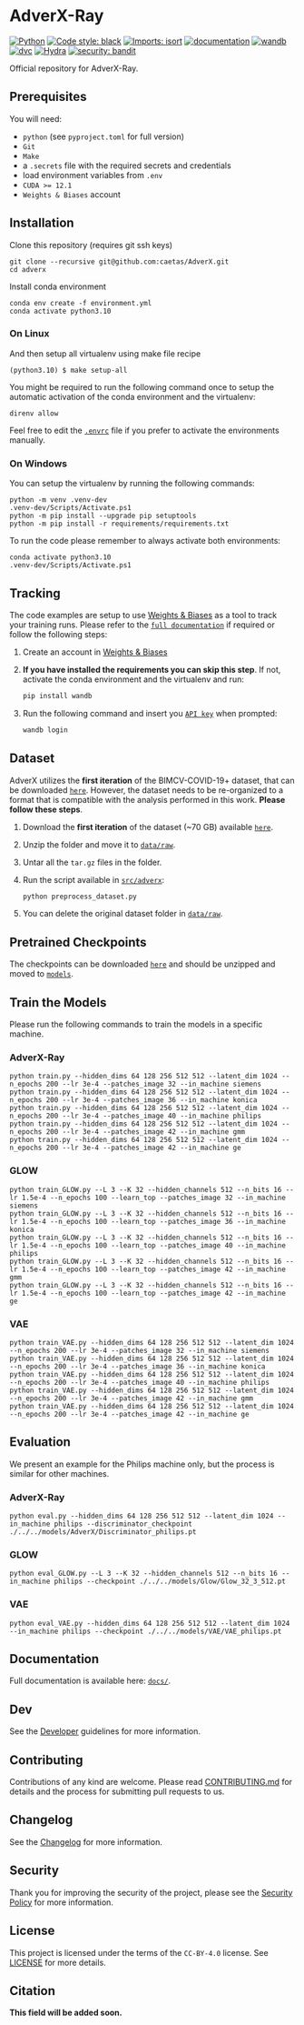 # AdverX-Ray

[![Python](https://img.shields.io/badge/python-3.10+-informational.svg)](https://www.python.org/downloads/release/python-31014/)
[![Code style: black](https://img.shields.io/badge/code%20style-black-000000.svg)](https://github.com/psf/black)
[![Imports: isort](https://img.shields.io/badge/%20imports-isort-%231674b1?style=black)](https://pycqa.github.io/isort)
[![documentation](https://img.shields.io/badge/docs-mkdocs%20material-blue.svg?style=flat)](https://mkdocstrings.github.io)
[![wandb](https://img.shields.io/badge/tracking-wandb-blue)](https://wandb.ai/site)
[![dvc](https://img.shields.io/badge/data-dvc-9cf)](https://dvc.org)
[![Hydra](https://img.shields.io/badge/Config-Hydra-89b8cd)](https://hydra.cc)
[![security: bandit](https://img.shields.io/badge/security-bandit-yellow.svg)](https://github.com/PyCQA/bandit)

Official repository for AdverX-Ray.

## Prerequisites

You will need:

- `python` (see `pyproject.toml` for full version)
- `Git`
- `Make`
- a `.secrets` file with the required secrets and credentials
- load environment variables from `.env`
- `CUDA >= 12.1`
- `Weights & Biases` account

## Installation

Clone this repository (requires git ssh keys)

    git clone --recursive git@github.com:caetas/AdverX.git
    cd adverx

Install conda environment

    conda env create -f environment.yml
    conda activate python3.10

### On Linux

And then setup all virtualenv using make file recipe

    (python3.10) $ make setup-all

You might be required to run the following command once to setup the automatic activation of the conda environment and the virtualenv:

    direnv allow

Feel free to edit the [`.envrc`](.envrc) file if you prefer to activate the environments manually.

### On Windows

You can setup the virtualenv by running the following commands:

    python -m venv .venv-dev
    .venv-dev/Scripts/Activate.ps1
    python -m pip install --upgrade pip setuptools
    python -m pip install -r requirements/requirements.txt


To run the code please remember to always activate both environments:

    conda activate python3.10
    .venv-dev/Scripts/Activate.ps1

## Tracking

The code examples are setup to use [Weights & Biases](https://wandb.ai/home) as a tool to track your training runs. Please refer to the [`full documentation`](https://docs.wandb.ai/quickstart) if required or follow the following steps:

1. Create an account in [Weights & Biases](https://wandb.ai/home)
2. **If you have installed the requirements you can skip this step**. If not, activate the conda environment and the virtualenv and run:

    ```bash
    pip install wandb
    ```
3. Run the following command and insert you [`API key`](https://wandb.ai/authorize) when prompted:

    ```bash
    wandb login
    ```

## Dataset

AdverX utilizes the **first iteration** of the BIMCV-COVID-19+ dataset, that can be downloaded [`here`](https://bimcv.cipf.es/bimcv-projects/bimcv-covid19/#1590858128006-9e640421-6711). However, the dataset needs to be re-organized to a format that is compatible with the analysis performed in this work. **Please follow these steps**.

1. Download the **first iteration** of the dataset (~70 GB) available [`here`](https://bimcv.cipf.es/bimcv-projects/bimcv-covid19/#1590858128006-9e640421-6711).
2. Unzip the folder and move it to [`data/raw`](data/raw).
3. Untar all the `tar.gz` files in the folder.
4. Run the script available in [`src/adverx`](src/adverx/):

    ```bash
    python preprocess_dataset.py
    ```
5. You can delete the original dataset folder in [`data/raw`](data/raw).

## Pretrained Checkpoints

The checkpoints can be downloaded [`here`](https://drive.google.com/file/d/1twFwFQFayQvZdbPwLYDDA1zPWyW0Ww0g/view?usp=sharing) and should be unzipped and moved to [`models`](./models/).

## Train the Models

Please run the following commands to train the models in a specific machine.

### AdverX-Ray

    python train.py --hidden_dims 64 128 256 512 512 --latent_dim 1024 --n_epochs 200 --lr 3e-4 --patches_image 32 --in_machine siemens
    python train.py --hidden_dims 64 128 256 512 512 --latent_dim 1024 --n_epochs 200 --lr 3e-4 --patches_image 36 --in_machine konica
    python train.py --hidden_dims 64 128 256 512 512 --latent_dim 1024 --n_epochs 200 --lr 3e-4 --patches_image 40 --in_machine philips
    python train.py --hidden_dims 64 128 256 512 512 --latent_dim 1024 --n_epochs 200 --lr 3e-4 --patches_image 42 --in_machine gmm
    python train.py --hidden_dims 64 128 256 512 512 --latent_dim 1024 --n_epochs 200 --lr 3e-4 --patches_image 42 --in_machine ge

### GLOW

    python train_GLOW.py --L 3 --K 32 --hidden_channels 512 --n_bits 16 --lr 1.5e-4 --n_epochs 100 --learn_top --patches_image 32 --in_machine siemens
    python train_GLOW.py --L 3 --K 32 --hidden_channels 512 --n_bits 16 --lr 1.5e-4 --n_epochs 100 --learn_top --patches_image 36 --in_machine konica
    python train_GLOW.py --L 3 --K 32 --hidden_channels 512 --n_bits 16 --lr 1.5e-4 --n_epochs 100 --learn_top --patches_image 40 --in_machine philips
    python train_GLOW.py --L 3 --K 32 --hidden_channels 512 --n_bits 16 --lr 1.5e-4 --n_epochs 100 --learn_top --patches_image 42 --in_machine gmm
    python train_GLOW.py --L 3 --K 32 --hidden_channels 512 --n_bits 16 --lr 1.5e-4 --n_epochs 100 --learn_top --patches_image 42 --in_machine ge

### VAE

    python train_VAE.py --hidden_dims 64 128 256 512 512 --latent_dim 1024 --n_epochs 200 --lr 3e-4 --patches_image 32 --in_machine siemens
    python train_VAE.py --hidden_dims 64 128 256 512 512 --latent_dim 1024 --n_epochs 200 --lr 3e-4 --patches_image 36 --in_machine konica
    python train_VAE.py --hidden_dims 64 128 256 512 512 --latent_dim 1024 --n_epochs 200 --lr 3e-4 --patches_image 40 --in_machine philips
    python train_VAE.py --hidden_dims 64 128 256 512 512 --latent_dim 1024 --n_epochs 200 --lr 3e-4 --patches_image 42 --in_machine gmm
    python train_VAE.py --hidden_dims 64 128 256 512 512 --latent_dim 1024 --n_epochs 200 --lr 3e-4 --patches_image 42 --in_machine ge

## Evaluation

We present an example for the Philips machine only, but the process is similar for other machines.

### AdverX-Ray

    python eval.py --hidden_dims 64 128 256 512 512 --latent_dim 1024 --in_machine philips --discriminator_checkpoint ./../../models/AdverX/Discriminator_philips.pt

### GLOW

    python eval_GLOW.py --L 3 --K 32 --hidden_channels 512 --n_bits 16 --in_machine philips --checkpoint ./../../models/Glow/Glow_32_3_512.pt

### VAE

    python eval_VAE.py --hidden_dims 64 128 256 512 512 --latent_dim 1024 --in_machine philips --checkpoint ./../../models/VAE/VAE_philips.pt

## Documentation

Full documentation is available here: [`docs/`](docs).

## Dev

See the [Developer](docs/DEVELOPER.md) guidelines for more information.

## Contributing

Contributions of any kind are welcome. Please read [CONTRIBUTING.md](docs/CONTRIBUTING.md]) for details and
the process for submitting pull requests to us.

## Changelog

See the [Changelog](CHANGELOG.md) for more information.

## Security

Thank you for improving the security of the project, please see the [Security Policy](docs/SECURITY.md)
for more information.

## License

This project is licensed under the terms of the `CC-BY-4.0` license.
See [LICENSE](LICENSE) for more details.

## Citation

**This field will be added soon.**
